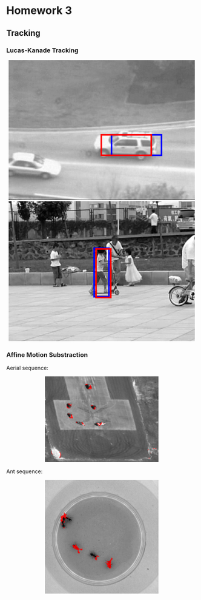 # Homework 3

## Tracking

### Lucas-Kanade Tracking

<center>
<img src="readme/carseqwcrt_300.png">

<img src="readme/girlseqwcrt_40.png">
</center>

### Affine Motion Substraction

Aerial sequence:
<center>
<img src="readme/aerialseq_60.png" width="300" >
</center>


Ant sequence:
<center>
<img src="readme/antseq_60.png" width="300">
</center>